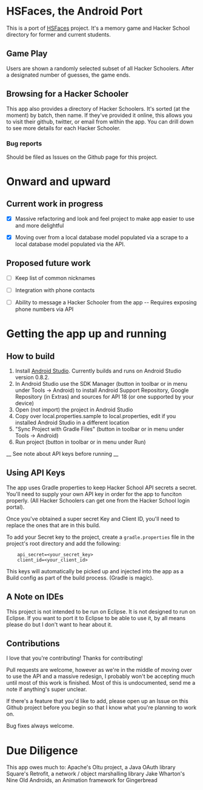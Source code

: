 # HSFaces, the Android Port

This is a port of [HSFaces](https://github.com/adamfraser/HSFaces) project.  It's a memory game and Hacker School directory
for former and current students.

## Game Play

Users are shown a randomly selected subset of all Hacker Schoolers.  After a designated number of guesses, the game ends.

## Browsing for a Hacker Schooler

This app also provides a directory of Hacker Schoolers.  It's sorted (at the moment) by batch, then name.  If they've provided it online,
this allows you to visit their github, twitter, or email from within the app.  You can drill down to see more details for each 
Hacker Schooler.

### Bug reports

Should be filed as Issues on the Github page for this project.

# Onward and upward
## Current work in progress
- [x] Massive refactoring and look and feel project to make app easier to use and more delightful
- [x] Moving over from a local database model populated via a scrape to a local database model populated via the API.


## Proposed future work
- [ ] Keep list of common nicknames
- [ ] Integration with phone contacts
- [ ] Ability to message a Hacker Schooler from the app -- Requires exposing phone numbers via API


# Getting the app up and running

## How to build
1. Install [Android Studio](https://developer.android.com/sdk/installing/studio.html). Currently builds and runs on Android Studio version 0.8.2.
2. In Android Studio use the SDK Manager (button in toolbar or in menu under Tools -> Android) to install Android Support Repository, Google Repository (in Extras) and sources for API 18 (or one supported by your device)
3. Open (not import) the project in Android Studio
4. Copy over local.properties.sample to local.properties, edit if you installed Android Studio in a different location
5. "Sync Project with Gradle Files" (button in toolbar or in menu under Tools -> Android)
6. Run project (button in toolbar or in menu under Run)

__ See note about API keys before running __

## Using API Keys

The app uses Gradle properties to keep Hacker School API secrets a secret.  You'll need to supply your own API key in order for the app to funciton properly. (All Hacker Schoolers can get one from the Hacker School login portal).

Once you've obtained a super secret Key and Client ID, you'll need to replace the ones that are in this build.

To add your Secret key to the project, create a `gradle.properties` file in the project's root directory and add the following:

```
    api_secret=<your_secret_key>
    client_id=<your_client_id>
```

This keys will automatically be picked up and injected into the app as a Build config as part of the build process.  (Gradle is magic).


## A Note on IDEs

This project is not intended to be run on Eclipse.  It is not designed to run on Eclipse.  If you want to port it to Eclipse to be able to use it, by all means please do but I don't want to hear about it.


## Contributions

I love that you're contributing!  Thanks for contributing!

Pull requests are welcome, however as we're in the middle of moving over to use the API and a massive redesign, I probably won't be accepting much until most of this work is finished.
Most of this is undocumented, send me a note if anything's super unclear.

If there's a feature that you'd like to add, please open up an Issue on this Github project before you begin so that I know what you're planning to work on.

Bug fixes always welcome.


# Due Diligence

This app owes much to:
Apache's Oltu project, a Java OAuth library
Square's Retrofit, a network / object marshalling library
Jake Wharton's Nine Old Androids, an Animation framework for Gingerbread

